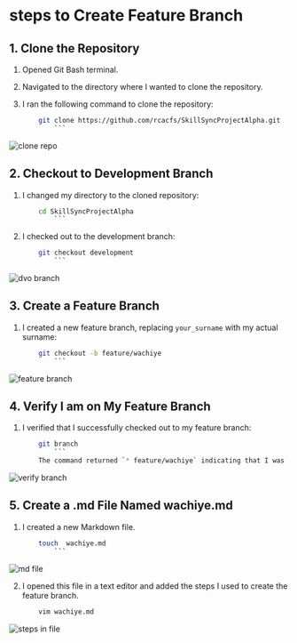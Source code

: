 # steps to Create Feature Branch

## 1. Clone the Repository

1. Opened Git Bash terminal.
2. Navigated to the directory where I wanted to clone the repository.
3. I ran the following command to clone the repository:

    ```sh
        git clone https://github.com/rcacfs/SkillSyncProjectAlpha.git
            ```
![clone repo](https://github.com/user-attachments/assets/3fda1cc4-c1fb-44a2-b684-9b3d96dfb845)  

  
## 2. Checkout to Development Branch

1. I changed my directory to the cloned repository:

    ```sh
        cd SkillSyncProjectAlpha
            ```
2. I checked out to the development branch:

    ```sh
        git checkout development
            ```
![dvo branch](https://github.com/user-attachments/assets/dda2eaea-23f4-4a37-bc57-7804e827fdba) 

## 3. Create a Feature Branch

1. I created a new feature branch, replacing `your_surname` with my actual surname:

    ```sh
        git checkout -b feature/wachiye
            ```
    
![feature branch](https://github.com/user-attachments/assets/457a8c7e-25ae-4589-a5c5-71cef41e75b4)

## 4. Verify I am on My Feature Branch

1. I verified that I successfully checked out to my feature branch:

    ```sh
        git branch
            ```
        The command returned `* feature/wachiye` indicating that I was on the feature branch.
    
![verify branch](https://github.com/user-attachments/assets/5ed8b867-9798-4221-ba81-6f5aa038cae5)

## 5. Create a .md File Named wachiye.md

1. I created a new Markdown file.


    ```sh
        touch  wachiye.md
            ```
![md file](https://github.com/user-attachments/assets/09195e23-1498-4c92-90dd-673913291f5d)


2. I opened this file in a text editor and added the steps I used to create the feature branch.

    ```sh
        vim wachiye.md
![steps in file](https://github.com/user-attachments/assets/48b8657a-0c54-4957-869f-5190b2ad2616)

    
